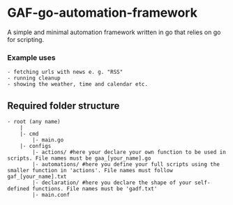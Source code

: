 # GAF-go-automation-framework
A simple and minimal automation framework written in go that relies on go for scripting.

### Example uses 
    - fetching urls with news e. g. "RSS"
    - running cleanup
    - showing the weather, time and calendar etc.
## Required folder structure
    - root (any name)
        |
        |- cmd
            |- main.go
        |- configs
            |- actions/ #here your declare your own function to be used in scripts. File names must be gaa_[your_name].go
            |- automations/ #here you define your full scripts using the smaller function in 'actions'. File names must follow gaf_[your_name].txt
            |- declaration/ #here you declare the shape of your self-defined functions. File names must be 'gadf.txt'
            |- main.conf
